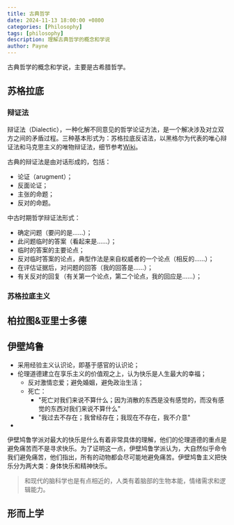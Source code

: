 ```yaml
---
title: 古典哲学
date: 2024-11-13 18:00:00 +0800
categories: [Philosophy]
tags: [philosophy]      
description: 理解古典哲学的概念和学说
author: Payne
---
```


古典哲学的概念和学说，主要是古希腊哲学。

## 苏格拉底

### 辩证法

辩证法（Dialectic），一种化解不同意见的哲学论证方法，是一个解决涉及对立双方之间的矛盾过程。三种基本形式为：苏格拉底反诘法，以黑格尔为代表的唯心辩证法和马克思主义的唯物辩证法，细节参考[Wiki](https://zh.wikipedia.org/wiki/%E8%BE%A9%E8%AF%81%E6%B3%95)。

古典的辩证法是由对话形成的，包括：
- 论证（arugment）；
- 反面论证；
- 主张的命题；
- 反对的命题。

中古时期哲学辩证法形式：
- 确定问题（要问的是……）；
- 此问题临时的答案（看起来是……）；
- 临时的答案的主要论点；
- 反对临时答案的论点，典型作法是来自权威者的一个论点（相反的……）；
- 在评估证据后，对问题的回答（我的回答是……）；
- 有关反对的回复（有关第一个论点，第二个论点，我的回应是……）；

### 苏格拉底主义 

## 柏拉图&亚里士多德

## 伊壁鸠鲁

- 采用经验主义认识论，即基于感官的认识论；
- 伦理道德建立在享乐主义的价值观之上，认为快乐是人生最大的幸福；
  - 反对激情恋爱；避免婚姻，避免政治生活；
  - 死亡：
    - "死亡对我们来说不算什么；因为消散的东西是没有感觉的，而没有感觉的东西对我们来说不算什么"
    - "我过去不存在；我曾经存在；我现在不存在，我不介意"
- 

伊壁鸠鲁学派对最大的快乐是什么有着非常具体的理解，他们的伦理道德的重点是避免痛苦而不是寻求快乐。为了证明这一点，伊壁鸠鲁学派认为，大自然似乎命令我们避免痛苦，他们指出，所有的动物都会尽可能地避免痛苦。伊壁鸠鲁主义把快乐分为两大类：身体快乐和精神快乐。

> 和现代的脑科学也是有点相近的，人类有着脑部的生物本能，情绪需求和逻辑能力。



## 形而上学